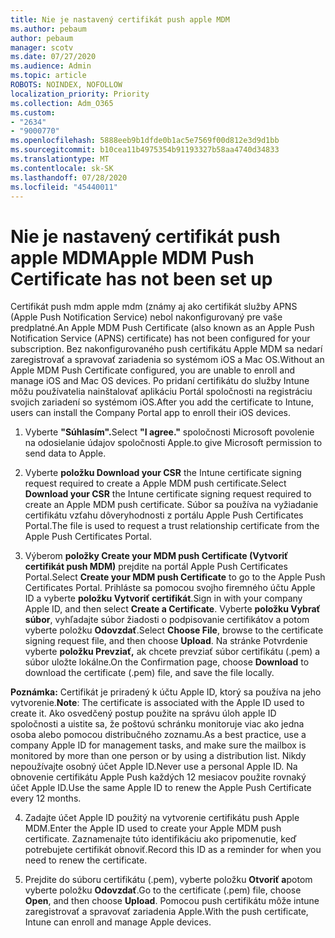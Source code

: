 ```yaml
---
title: Nie je nastavený certifikát push apple MDM
ms.author: pebaum
author: pebaum
manager: scotv
ms.date: 07/27/2020
ms.audience: Admin
ms.topic: article
ROBOTS: NOINDEX, NOFOLLOW
localization_priority: Priority
ms.collection: Adm_O365
ms.custom:
- "2634"
- "9000770"
ms.openlocfilehash: 5888eeb9b1dfde0b1ac5e7569f00d812e3d9d1bb
ms.sourcegitcommit: b10cea11b4975354b91193327b58aa4740d34833
ms.translationtype: MT
ms.contentlocale: sk-SK
ms.lasthandoff: 07/28/2020
ms.locfileid: "45440011"
---
```

# <a name="apple-mdm-push-certificate-has-not-been-set-up"></a><span data-ttu-id="82e6a-102">Nie je nastavený certifikát push apple MDM</span><span class="sxs-lookup"><span data-stu-id="82e6a-102">Apple MDM Push Certificate has not been set up</span></span>

<span data-ttu-id="82e6a-103">Certifikát push mdm apple mdm (známy aj ako certifikát služby APNS (Apple Push Notification Service) nebol nakonfigurovaný pre vaše predplatné.</span><span class="sxs-lookup"><span data-stu-id="82e6a-103">An Apple MDM Push Certificate (also known as an Apple Push Notification Service (APNS) certificate) has not been configured for your subscription.</span></span> <span data-ttu-id="82e6a-104">Bez nakonfigurovaného push certifikátu Apple MDM sa nedarí zaregistrovať a spravovať zariadenia so systémom iOS a Mac OS.</span><span class="sxs-lookup"><span data-stu-id="82e6a-104">Without an Apple MDM Push Certificate configured, you are unable to enroll and manage iOS and Mac OS devices.</span></span> <span data-ttu-id="82e6a-105">Po pridaní certifikátu do služby Intune môžu používatelia nainštalovať aplikáciu Portál spoločnosti na registráciu svojich zariadení so systémom iOS.</span><span class="sxs-lookup"><span data-stu-id="82e6a-105">After you add the certificate to Intune, users can install the Company Portal app to enroll their iOS devices.</span></span>

1. <span data-ttu-id="82e6a-106">Vyberte **"Súhlasím".**</span><span class="sxs-lookup"><span data-stu-id="82e6a-106">Select **"I agree."**</span></span> <span data-ttu-id="82e6a-107">spoločnosti Microsoft povolenie na odosielanie údajov spoločnosti Apple.</span><span class="sxs-lookup"><span data-stu-id="82e6a-107">to give Microsoft permission to send data to Apple.</span></span>

2. <span data-ttu-id="82e6a-108">Vyberte **položku Download your CSR** the Intune certificate signing request required to create a Apple MDM push certificate.</span><span class="sxs-lookup"><span data-stu-id="82e6a-108">Select **Download your CSR** the Intune certificate signing request required to create an Apple MDM push certificate.</span></span> <span data-ttu-id="82e6a-109">Súbor sa používa na vyžiadanie certifikátu vzťahu dôveryhodnosti z portálu Apple Push Certificates Portal.</span><span class="sxs-lookup"><span data-stu-id="82e6a-109">The file is used to request a trust relationship certificate from the Apple Push Certificates Portal.</span></span>

3. <span data-ttu-id="82e6a-110">Výberom **položky Create your MDM push Certificate (Vytvoriť certifikát push MDM)** prejdite na portál Apple Push Certificates Portal.</span><span class="sxs-lookup"><span data-stu-id="82e6a-110">Select **Create your MDM push Certificate** to go to the Apple Push Certificates Portal.</span></span> <span data-ttu-id="82e6a-111">Prihláste sa pomocou svojho firemného účtu Apple ID a vyberte **položku Vytvoriť certifikát**.</span><span class="sxs-lookup"><span data-stu-id="82e6a-111">Sign in with your company Apple ID, and then select **Create a Certificate**.</span></span> <span data-ttu-id="82e6a-112">Vyberte **položku Vybrať súbor**, vyhľadajte súbor žiadosti o podpisovanie certifikátov a potom vyberte položku **Odovzdať**.</span><span class="sxs-lookup"><span data-stu-id="82e6a-112">Select **Choose File**, browse to the certificate signing request file, and then choose **Upload**.</span></span> <span data-ttu-id="82e6a-113">Na stránke Potvrdenie vyberte **položku Prevziať,** ak chcete prevziať súbor certifikátu (.pem) a súbor uložte lokálne.</span><span class="sxs-lookup"><span data-stu-id="82e6a-113">On the Confirmation page, choose **Download** to download the certificate (.pem) file, and save the file locally.</span></span>
 
<span data-ttu-id="82e6a-114">**Poznámka:** Certifikát je priradený k účtu Apple ID, ktorý sa používa na jeho vytvorenie.</span><span class="sxs-lookup"><span data-stu-id="82e6a-114">**Note**: The certificate is associated with the Apple ID used to create it.</span></span> <span data-ttu-id="82e6a-115">Ako osvedčený postup použite na správu úloh apple ID spoločnosti a uistite sa, že poštovú schránku monitoruje viac ako jedna osoba alebo pomocou distribučného zoznamu.</span><span class="sxs-lookup"><span data-stu-id="82e6a-115">As a best practice, use a company Apple ID for management tasks, and make sure the mailbox is monitored by more than one person or by using a distribution list.</span></span> <span data-ttu-id="82e6a-116">Nikdy nepoužívajte osobný účet Apple ID.</span><span class="sxs-lookup"><span data-stu-id="82e6a-116">Never use a personal Apple ID.</span></span> <span data-ttu-id="82e6a-117">Na obnovenie certifikátu Apple Push každých 12 mesiacov použite rovnaký účet Apple ID.</span><span class="sxs-lookup"><span data-stu-id="82e6a-117">Use the same Apple ID to renew the Apple Push Certificate every 12 months.</span></span>
 
4. <span data-ttu-id="82e6a-118">Zadajte účet Apple ID použitý na vytvorenie certifikátu push Apple MDM.</span><span class="sxs-lookup"><span data-stu-id="82e6a-118">Enter the Apple ID used to create your Apple MDM push certificate.</span></span> <span data-ttu-id="82e6a-119">Zaznamenajte túto identifikáciu ako pripomenutie, keď potrebujete certifikát obnoviť.</span><span class="sxs-lookup"><span data-stu-id="82e6a-119">Record this ID as a reminder for when you need to renew the certificate.</span></span>

5. <span data-ttu-id="82e6a-120">Prejdite do súboru certifikátu (.pem), vyberte položku **Otvoriť a**potom vyberte položku **Odovzdať**.</span><span class="sxs-lookup"><span data-stu-id="82e6a-120">Go to the certificate (.pem) file, choose **Open**, and then choose **Upload**.</span></span> <span data-ttu-id="82e6a-121">Pomocou push certifikátu môže intune zaregistrovať a spravovať zariadenia Apple.</span><span class="sxs-lookup"><span data-stu-id="82e6a-121">With the push certificate, Intune can enroll and manage Apple devices.</span></span>